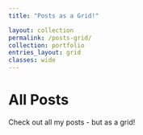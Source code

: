 ```yaml
---
title: "Posts as a Grid!"

layout: collection
permalink: /posts-grid/
collection: portfolio
entries_layout: grid
classes: wide
---
```


# All Posts
Check out all my posts - but as a grid!